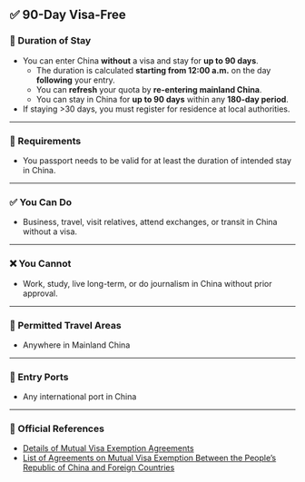 ## ✅ 90-Day Visa-Free

### 📅  Duration of Stay

- You can enter China **without** a visa and stay for **up to 90 days**.
    - The duration is calculated **starting from 12:00 a.m.** on the day **following** your entry.
    - You can **refresh** your quota by **re-entering mainland China**.
    - You can stay in China for **up to 90 days** within any **180-day period**.
- If staying >30 days, you must register for residence at local authorities.

---

### 🛂 Requirements

- You passport needs to be valid for at least the duration of intended stay in China.

---

### ✅ You Can Do

- Business, travel, visit relatives, attend exchanges, or transit in China without a visa.

---

### ❌ You Cannot

- Work, study, live long-term, or do journalism in China without prior approval.

---

### 📍 Permitted Travel Areas

- Anywhere in Mainland China

---

### 🛬 Entry Ports

- Any international port in China

---

### 🔗 Official References

- [Details of Mutual Visa Exemption Agreements](https://en.nia.gov.cn/n147418/n147463/c181470/content.html)
- [List of Agreements on Mutual Visa Exemption Between the People’s Republic of China and Foreign Countries](http://cs.mfa.gov.cn/wgrlh/lhqz/lhqzjjs/202504/t20250414_11594195.shtml)